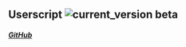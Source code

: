 ## Userscript ![current_version beta](https://img.shields.io/badge/current_version-beta-orange.svg)

##### [GitHub](https://github.com/ParticleCore/Iridium/raw/master/src/userscript/Iridium.user.js) 
